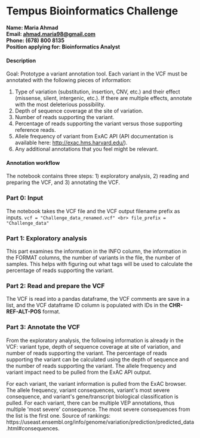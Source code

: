 # Tempus Bioinformatics Challenge
**Name: Maria Ahmad** <br>
**Email: ahmad.maria98@gmail.com** <br>
**Phone: (678) 800 8135** <br>
**Position applying for: Bioinformatics Analyst** <br>
#### Description
Goal: Prototype a variant annotation tool. Each variant in the VCF must be annotated with the following pieces of information:
1. Type of variation (substitution, insertion, CNV, etc.) and their effect (missense, silent,
intergenic, etc.). If there are multiple effects, annotate with the most deleterious
possibility.
2. Depth of sequence coverage at the site of variation.
3. Number of reads supporting the variant.
4. Percentage of reads supporting the variant versus those supporting reference reads.
5. Allele frequency of variant from ExAC API (API documentation is available here:
http://exac.hms.harvard.edu/).
6. Any additional annotations that you feel might be relevant.

#### Annotation workflow
The notebook contains three steps: 1) exploratory analysis, 2) reading and preparing the VCF, and 3) annotating the VCF. 
### Part 0: Input
The notebook takes the VCF file and the VCF output filename prefix as inputs. 
`vcf = "Challenge_data_renamed.vcf" <br>
file_prefix = "Challenge_data"`
### Part 1: Exploratory analysis
This part examines the information in the INFO column, the information in the FORMAT columns, the number of variants in the file, the number of samples. This helps with figuring out what tags will be used to calculate the percentage of reads supporting the variant. 
### Part 2: Read and prepare the VCF
The VCF is read into a pandas dataframe, the VCF comments are save in a list, and the VCF dataframe ID column is populated with IDs in the **CHR-REF-ALT-POS** format.
### Part 3: Annotate the VCF
<p> From the exploratory analysis, the following information is already in the VCF: variant type, depth of sequence coverage at site of variation, and number of reads supporting the variant. The percentage of reads supporting the variant can be calculated using the depth of sequence and the number of reads supporting the variant. The allele frequency and variant impact need to be pulled from the ExAC API output. </p> 
<p> For each variant, the variant information is pulled from the ExAC browser. The allele frequency, variant consequences, variant's most severe consequence, and variant's gene/transcript biological classification is pulled. For each variant, there can be multiple VEP annotations, thus multiple 'most severe' consequence. The most severe consequences from the list is the first one. Source of rankings: https://useast.ensembl.org/info/genome/variation/prediction/predicted_data.html#consequences. </p> 
